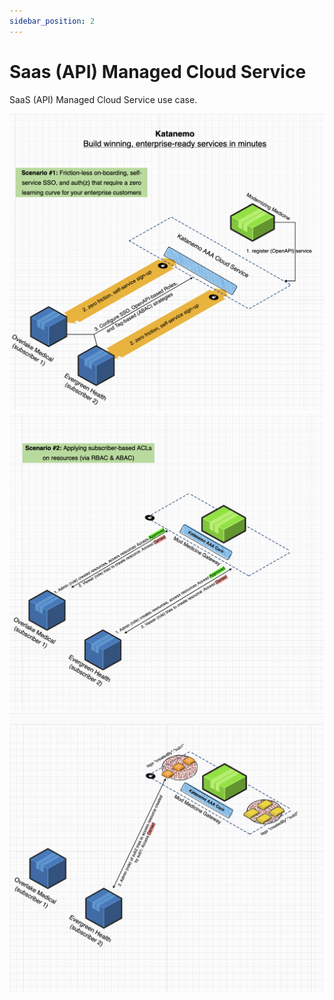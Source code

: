```yaml
---
sidebar_position: 2
---
```


# Saas (API) Managed Cloud Service

SaaS (API) Managed Cloud Service use case.

![saas-1.png](..%2F..%2Fstatic%2Fimg%2Fsaas-1.png)
![saas-2.png](..%2F..%2Fstatic%2Fimg%2Fsaas-2.png)
![saas-3.png](..%2F..%2Fstatic%2Fimg%2Fsaas-3.png)
